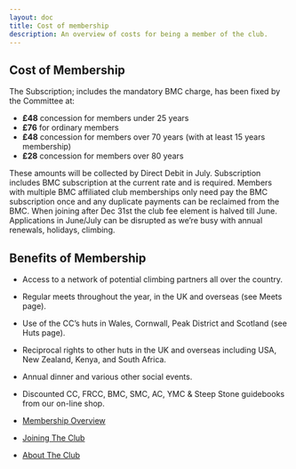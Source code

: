 ```yaml
---
layout: doc
title: Cost of membership
description: An overview of costs for being a member of the club.
---
```


## Cost of Membership

The Subscription; includes the mandatory BMC charge, has been fixed by the Committee at:

* **£48** concession for members under 25 years
* **£76** for ordinary members
* **£48** concession for members over 70 years (with at least 15 years membership)
* **£28** concession for members over 80 years

These amounts will be collected by Direct Debit in July.
Subscription includes BMC subscription at the current rate and is required.
Members with multiple BMC affiliated club memberships only need pay the BMC subscription once and any duplicate payments can be reclaimed from the BMC.
When joining after Dec 31st the club fee element is halved till June.
Applications in June/July can be disrupted as we’re busy with annual renewals, holidays, climbing.

## Benefits of Membership

* Access to a network of potential climbing partners all over the country.
* Regular meets throughout the year, in the UK and overseas (see Meets page).
* Use of the CC’s huts in Wales, Cornwall, Peak District and Scotland (see Huts page).
* Reciprocal rights to other huts in the UK and overseas including USA, New Zealand, Kenya, and South Africa.
* Annual dinner and various other social events.
* Discounted CC, FRCC, BMC, SMC, AC, YMC & Steep Stone guidebooks from our on-line shop.

* [Membership Overview](/docs/membership/membership-overview)
* [Joining The Club](/docs/membership/joining-the-club)
* [About The Club](/docs/membership/about-the-club)
